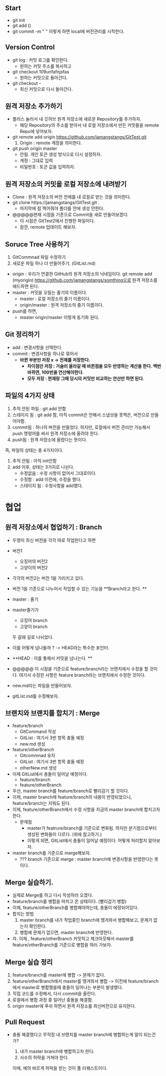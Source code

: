 ## Start

- git init
- git add ()
- git commit -m "   "
이렇게 하면 local에 버전관리를 시작한다. 
## Version Control
- git log : 커밋 로그를 확인한다. 
    - 원하는 커밋 주소를 복사하고 
- git checkout 109unfafnjsfas
    - 원하는 커밋으로 돌아간다. 
- git checkout - 
    - 최신 커밋으로 다시 돌아간다. 
## 원격 저장소 추가하기

- 플러스 눌러서 내 깃허브 원격 저장소에 새로운 Repository를 추가하자. 
  - 해당 Repository의 주소를 받아서 내 로컬 저장소에서 만든 커밋들을 remote Repo에 넣어보자. 
- git remote add origin https://github.com/jamangstangs/GitTest.git
  1. Origin : remote 계정을 의미한다. 
- git push origin master
  - 안됨. 개인 토큰 생성 방식으로 다시 설정하자.
  - 계정 : 그대로 입력
  - 비밀번호 : 토큰 값을 입력하자. 

## 원격 저장소의 커밋을 로컬 저장소에 내려받기

- Clone : 원격 저장소의 버전 전체를 내 로컬로 받는 것을 의미한다. 
- git clone https://jamangstangs/GitTest.git .
  - 마지막에 점 찍어줘야 폴더를 안에 생성 안한다. 
- @@@@@현재 시점을 기준으로 Commit을 새로 만들어보겠다. 
  - 이 시점은 GitTest2에서 진행한 파일이다.
  - 잠깐, remote 업데이트 해보자. 

## Soruce Tree 사용하기

1. GitCommnad 파일 수정하기
2. 새로운 파일 하나 더 만들어주기. (GitList.md)

- origin : 우리가 연결한 GitHub의 원격 저장소의 닉네임이다. git remote add (myorigin) https://github.com/jamangstangs/somthing으로 원격 저장소를 애드하면 된다. 
- master : 커밋을 오릴는 줄기의 이름이다. 
  - master : 로컬 저장소의 줄기 이름이다. 
  - origin/master : 원격 저장소의 줄기 이름이다. 
- push를 하면, 
  - master origin/master 이렇게 동기화 된다. 

## Git 정리하기

- add : 변경사항을 선택한다. 
- commit : 변경사항을 하나로 묶어서 
  - **바뀐 부분만 저장 x -> 전체를 저장한다.** 
    - **차이점만 저장 : 거슬러 올라갈 때 바뀐점을 모두 반영하는 계산을 한다. 백번 바뀌면, 100번을 연산해야한다.** 
    - **모두 저장 : 현재랑 그때 당시의 커밋만 비교하는 연산만 하면 된다.** 

## 파일의 4가지 상태

1. 추적 안된 파일 : git add 안함
2. 스테이지 됨 : git add 함, 아직 commit은 안해서 스냅샷을 못찍은, 버전으로 만들어야함.
3. commit됨 : 하나의 버전을 만들었다. 하지만, 로컬에서 버전 관리만 가능해서 push 명령어를 써서 원격 저장소에 올려야 한다. 
4. push됨 : 원격 저장소에 올렸다는 뜻이다. 

즉, 파일의 상태는 총 4가지이다. 

1. 추적 안됨 : 아직 init안함
2. add 이후, 상태는 3가지로 나뉜다. 
   - 수정없음 : 수정 사항이 없어서 그대로이다. 
   - 수정함 : add 이전에, 수정을 했다. 
   - 스테이지 됨 : 수정사항을 add했다. 

# 협업

## 원격 저장소에서 협업하기 : Branch

- 두명이 최신 버전을 각각 따로 작업한다고 하면

- 버전1

  - 오징어의 버전2
  - 고양이의 버전2

- 각각의 버전2는 버전 1을 가리키고 있다. 

- 버전 1을 기준으로 나누어서 작업할 수 있는 기능을 **Branch라고 한다. **

- master : 줄기

- master줄기가 

  - 오징어 branch
  - 고양이 branch

  두 갈래 길로 나뉘었다. 

- 이를 어떻게 넘나들까 ? -> HEAD라는 특수한 포인터. 

- **HEAD : 이를 통해서 커밋을 넘나는다. **

- @@@@@ 이 시점을 기준으로 feature/branch라는 브랜치에서 수정을 할 것이다. 여기서 수정한 사항은 feature branch라는 브랜치에서 수정한 것이다. 

- new.md라는 파일을 만들어보자. 

- gitList.md를 수정해보자. 




## 브랜치와 브랜치를 합치기 : Merge

- feature/branch
  - GitCommand 작성
  - GitList : 여기서 3번 항목 충돌 예정
  - new.md 생성
- feature/otherBranch
  - Gitcommnad 유지
  - GitList : 여기서 3번 항목 충돌 예정
  - otherNew.md 생성
- 이제 GitList에서 충돌이 일어날 예정이다. 
  - feature/branch
  - feature/otherBranch
- 우선, master branch를 feature/branch로 빨리감기 할 것이다. 
- 이제, master branch에 feature/branch의 내용이 반영되었으니, feature/branch는 지워도 된다. 
- 이제, feature/otherBranch에서 수정 사항을 지금의 master branch에 합치고자 한다. 
  - 문제점
    - master가 featrure/branch를 기준으로 변화됨. 하지만 분기점으로부터 생성된 변화들이 다르다. (위에 참고하기.)
    - 이렇게 되면, GitList에서 충돌이 일어날 예정이다. 어떻게 처리할지 알아보자. 
- master branch를 기준으로 merge해보자. 
  - ??? branch 기준으로 merge : master branch에 변경사항을 반영한다는 뜻이다. 

## Merge 실습하기.

- 실제로 Merge를 하고 다시 작성하러 오겠다. 
- feature/branch를 병합을 마치고 온 상태이다. (빨리감기 병합)
- 이제, feature/otherBranch를 병합해야하는데, 충돌이 에정되어있다. 
- 합치는 방법
  1. master branch를 내가 작업중인 branch에 땡겨와서 병합해보고, 문제가 없는지 확인한다. 
  2. 병합에 문제가 없으면, master branch에 반영한다. 
- 자. 이제 , feature/otherBranch 커밋하고 체크아웃해서 master를 feature/otherBranch를 기준으로 병합을 하러 가보자. 

## Merge 실습 정리

1. feature/branch를 master에 병합 -> 문제가 없다. 
2. feature/otherBranch에서 master를 땡겨와서 병합 -> 이전에 feature/branch에서 master로 병합했을때 충돌이 일어나는 부분이 발생했다. 
3. 직접 코드를 수정해서, 다시 commit을 올린다. 
4. 로컬에서 병합 과정 중 일어난 충돌을 해결함.
5. origin master에 푸쉬 하면서 원격 저장소를 최신버전으로 유지한다. 

## Pull Request

- 충돌 해결했다고 무작정 내 브랜치를 master branch에 병합하는게 말이 되는건가?

  1. 내가 master branch에 병합하고자 한다. 
  2. 사수의 허락을 거쳐야 한다. 

  이때, 예의 바르게 허락을 받는 것이 풀 리퀘스트이다. 

  























